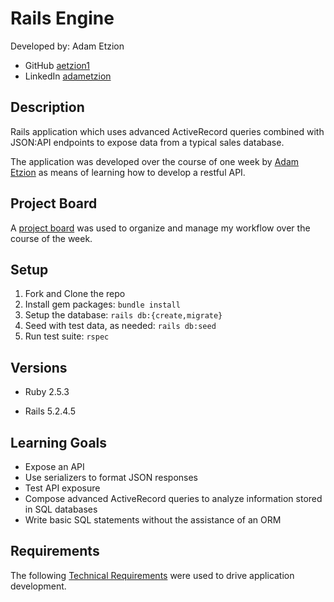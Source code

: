 # Rails Engine
Developed by: Adam Etzion
- GitHub [aetzion1](https://github.com/aetzion1)
- LinkedIn [adametzion](https://www.linkedin.com/in/adametzion/) 

## Description

Rails application which uses advanced ActiveRecord queries combined with JSON:API endpoints to expose data from a typical sales database. 

The application was developed over the course of one week by [Adam Etzion](https://github.com/aetzion1) as means of learning how to develop a restful API.

## Project Board

A [project board](https://github.com/aetzion1/rails-engine/projects/1) was used to organize and manage my workflow over the course of the week.

## Setup

1. Fork and Clone the repo
2. Install gem packages: `bundle install`
3. Setup the database: `rails db:{create,migrate}`
4. Seed with test data, as needed: `rails db:seed`
5. Run test suite: `rspec`

## Versions

- Ruby 2.5.3

- Rails 5.2.4.5

## Learning Goals

* Expose an API
* Use serializers to format JSON responses
* Test API exposure
* Compose advanced ActiveRecord queries to analyze information stored in SQL databases
* Write basic SQL statements without the assistance of an ORM

## Requirements

The following [Technical Requirements](https://backend.turing.io/module3/projects/rails_engine/requirements) were used to drive application development.
